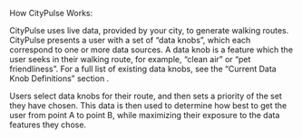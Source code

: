 How CityPulse Works: 

CityPulse uses live data, provided by your city, to generate walking routes. CityPulse presents a user with a set of “data knobs”, which each correspond to one or more data sources. A data knob is a feature which the user seeks in their walking route, for example, “clean air” or “pet friendliness”. For a full list of existing data knobs, see the “Current Data Knob Definitions” section <link>.  

Users select data knobs for their route, and then sets a priority of the set they have chosen. This data is then used to determine how best to get the user from point A to point B, while maximizing their exposure to the data features they chose. 